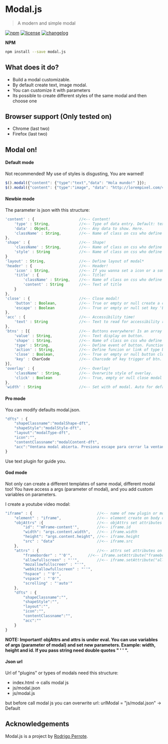 # Modal.js

> A modern and simple modal

[![npm][npm-image]][npm-url] [![license][license-image]][license-url] [![changelog][changelog-image]][changelog-url]
 

**NPM**

```sh
npm install --save modal.js
```

## What does it do?

* Build a modal customizable.
* By default create text, image modal.
* You can customize it with parameters
* Its possible to create different styles of the same modal and then choose one


## Browser support (Only tested on)

* Chrome (last two)
* Firefox (last two)


## Modal on!

#### Default mode

Not recommended! My use of styles is disgusting, You are warned! 

```javascript
$().modal({"content": {"type":"text","data": "Hola mundo!" }});
$().modal({"content": {"type":"image", "data": "http://lorempixel.com/400/200/"}})
```

#### Newbie mode

The parameter is json with this structure:

```javascript
'content' : {                    //<-- Content!
    'type' : String,             //<-- Type of data entry. Default: text. It must exist on plugin.json
    'data' : Object,             //<-- Any data to show. Here.
    'className' : String,        //<-- Name of class on css who define style of content.
},
'shape' : {                      //<-- Shape!
    'className' : String,        //<-- Name of class on css who define style of the shape literally*
    'style' : String             //<-- Name of class on css who define style of the canvas of content*
}
'layout' : String,               //<-- Define layout of modal*
'header' : {					 //<-- Header!
    'icon' : String,             //<-- If you wanna set a icon or a something on header but not content.
    'title' : {                  //<-- Title!
        'className' : String,    //<-- Name of class on css who define style of title header.
        'content' : String       //<-- Text of title
	}
},
'close' : {                      //<-- Close modal!
    'button' : Boolean,          //<-- True or empty or null create a close button. False dont.
    'escape' : Boolean           //<-- True or empty or null set key 'Esc' to close modal.
},
'acc' : {                        //<-- Accessibility time!
    'text' : String              //<-- Text to read for accessibility readers.
},
'btns' : [{                      //<-- Buttons everywhere! Is an array of buttons.
    'value' : String,            //<-- Text display on button.
    'shape' : String,            //<-- Name of class on css who define a style of button.
    'type' : String,             //<-- Define event of button. Function, link or close modal.
    'action' : String,           //<-- Define funcion or link of type button.
    'close' : Boolean,           //<-- True or empty or null button close modal. False dont.
    'key' : CharCode             //<-- Charcode of key trigger of btn.
}],
'overlay' : {                    //<-- Overlay!
    'className' : String,        //<-- Overwrite style of overlay.
    'click' : Boolean            //<-- True, empty or null close modal on click overlay. False dont.
},
'width' : String                 //<-- Set with of modal. Auto for default.
```

#### Pro mode

You can modify defaults modal.json.

```javascript
"dfts" : {
    "shapeClassname":"modalShape-dft",
    "shapeStyle":"modalStyle-dft",
    "layout":"modalType-dft",
    "icon":"",
    "contentClassname":"modalContent-dft",
    "acc":"Ventana modal abierta. Presiona escape para cerrar la ventana"
}
```

Use text plugin for guide you.


#### God mode

Not only can create a different templates of same modal, different modal too!
You have access a args (parameter of modal), and you add custom variables on parameters.

I create a youtube video modal:

```javascript
"iframe" : {                             //<-- name of new plugin or modal type.
    "element" : "iframe",				 //<-- element create on body of modal
    "objAttrs" :{						 //<-- objAttrs set attributes on obj element
        "id": "'mFrame-content'",   	 //<-- iframe.id
        "width": "args.content.width",   //<-- iframe.width
        "height": "args.content.height", //<-- iframe.height
        "src" : "data"					 //<-- iframe.src
	},
	"attrs" : {							 //<-- attrs set attributes on dom element
        "frameborder" : "'0'",		 //<-- iframe.setAttribute("frameborder","0")
        "allowfullscreen" : "''",	     //<-- iframe.setAttribute("allowfullscreen","")
        "mozallowfullscreen" : "''",   
        "webkitallowfullscreen" : "''",
        "hspace" : "'0'",
        "vspace" : "'0'",
        "scrolling" : "'auto'"
	},
    "dfts" : {
        "shapeClassname":"",
        "shapeStyle":"",
        "layout":"",
        "icon":"",
        "contentClassname":"",
        "acc":""
	}
}
```
**NOTE: Important! objAttrs and attrs is under eval. You can use variables of args (parameter of modal) and set new parameters. Example: width, height and id. If you pass string need double quotes " ' ' ".**


#### Json url

Url of "plugins" or types of modals need this structure:
* index.html -> calls modal js
* js/modal.json
* js/modal.js

but before call modal js you can overwrite url:
urlModal = "js/modal.json" -> Default


## Acknowledgements

Modal.js is a project by [Rodrigo Perrote](https://github.com/rperrote).


[changelog-image]: https://img.shields.io/badge/changelog-md-blue.svg?style=flat
[changelog-url]: CHANGELOG.md
[license-image]: https://img.shields.io/badge/license-MIT-blue.svg?style=flat
[license-url]: LICENSE.md
[npm-image]: https://img.shields.io/badge/npm-1.0.6-blue.svg?style=flat
[npm-url]: https://www.npmjs.com/package/modal.js
